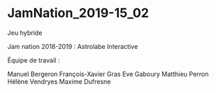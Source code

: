 # JamNation_2019-15_02
Jeu hybride

Jam nation 2018-2019 : Astrolabe Interactive 

Équipe de travail : 

Manuel Bergeron 
François-Xavier Gras
Eve Gaboury
Matthieu Perron
Hélène Vendryes
Maxime Dufresne
